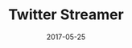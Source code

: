 ---
layout: project
type: project
image: images/twitter.jpg
title: Twitter Streamer
# All dates must be YYYY-MM-DD format!
date: 2017-05-25
labels:
  - Kafka
  - Django
  - Python
permalink: https://github.com/uday96/TwitterStreamer
summary: Twitter Play - Kafka filters the real-time tweets based on the keywords and location and visualises on a map.
---